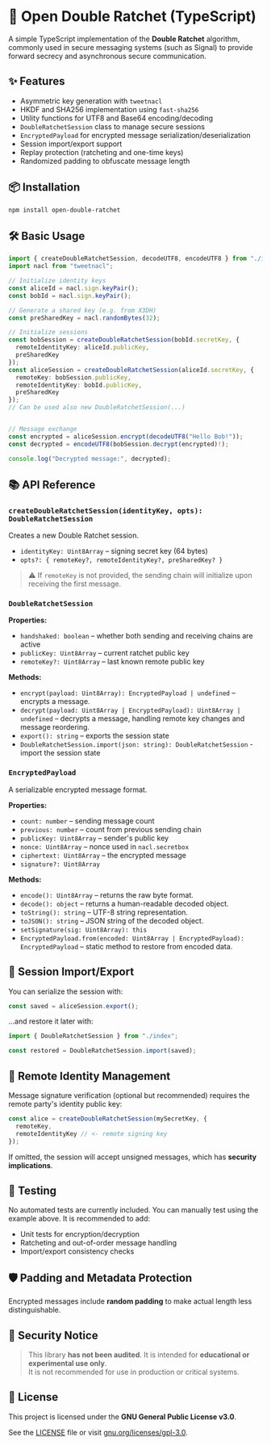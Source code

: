 # 🔐 Open Double Ratchet (TypeScript)

A simple TypeScript implementation of the **Double Ratchet** algorithm, commonly used in secure messaging systems (such as Signal) to provide forward secrecy and asynchronous secure communication.

## ✨ Features

- Asymmetric key generation with `tweetnacl`
- HKDF and SHA256 implementation using `fast-sha256`
- Utility functions for UTF8 and Base64 encoding/decoding
- `DoubleRatchetSession` class to manage secure sessions
- `EncryptedPayload` for encrypted message serialization/deserialization
- Session import/export support
- Replay protection (ratcheting and one-time keys)
- Randomized padding to obfuscate message length

## 📦 Installation

```bash
npm install open-double-ratchet
```

## 🛠️ Basic Usage

```ts
import { createDoubleRatchetSession, decodeUTF8, encodeUTF8 } from "./index";
import nacl from "tweetnacl";

// Initialize identity keys
const aliceId = nacl.sign.keyPair();
const bobId = nacl.sign.keyPair();

// Generate a shared key (e.g. from X3DH)
const preSharedKey = nacl.randomBytes(32);

// Initialize sessions
const bobSession = createDoubleRatchetSession(bobId.secretKey, {
  remoteIdentityKey: aliceId.publicKey,
  preSharedKey
});
const aliceSession = createDoubleRatchetSession(aliceId.secretKey, {
  remoteKey: bobSession.publicKey,
  remoteIdentityKey: bobId.publicKey,
  preSharedKey
});
// Can be used also new DoubleRatchetSession(...)


// Message exchange
const encrypted = aliceSession.encrypt(decodeUTF8("Hello Bob!"));
const decrypted = encodeUTF8(bobSession.decrypt(encrypted)!);

console.log("Decrypted message:", decrypted);
```

## 📚 API Reference

### `createDoubleRatchetSession(identityKey, opts): DoubleRatchetSession`

Creates a new Double Ratchet session.  
- `identityKey: Uint8Array` – signing secret key (64 bytes)
- `opts?: { remoteKey?, remoteIdentityKey?, preSharedKey? }`

> ⚠️ If `remoteKey` is not provided, the sending chain will initialize upon receiving the first message.

### `DoubleRatchetSession`

**Properties:**

- `handshaked: boolean` – whether both sending and receiving chains are active
- `publicKey: Uint8Array` – current ratchet public key
- `remoteKey?: Uint8Array` – last known remote public key

**Methods:**
- `encrypt(payload: Uint8Array): EncryptedPayload | undefined` – encrypts a message.
- `decrypt(payload: Uint8Array | EncryptedPayload): Uint8Array | undefined` – decrypts a message, handling remote key changes and message reordering.
- `export(): string` – exports the session state
- `DoubleRatchetSession.import(json: string): DoubleRatchetSession` - import the session state

### `EncryptedPayload`

A serializable encrypted message format.

**Properties:**
- `count: number` – sending message count
- `previous: number` – count from previous sending chain
- `publicKey: Uint8Array` – sender's public key
- `nonce: Uint8Array` – nonce used in `nacl.secretbox`
- `ciphertext: Uint8Array` – the encrypted message
- `signature?: Uint8Array`

**Methods:**
- `encode(): Uint8Array` – returns the raw byte format.
- `decode(): object` – returns a human-readable decoded object.
- `toString(): string` – UTF-8 string representation.
- `toJSON(): string` – JSON string of the decoded object.
- `setSignature(sig: Uint8Array): this`
- `EncryptedPayload.from(encoded: Uint8Array | EncryptedPayload): EncryptedPayload` – static method to restore from encoded data.

## 💾 Session Import/Export

You can serialize the session with:

```ts
const saved = aliceSession.export();
```

...and restore it later with:

```ts
import { DoubleRatchetSession } from "./index";

const restored = DoubleRatchetSession.import(saved);
```

## 🔐 Remote Identity Management

Message signature verification (optional but recommended) requires the remote party's identity public key:

```ts
const alice = createDoubleRatchetSession(mySecretKey, {
  remoteKey,
  remoteIdentityKey // <- remote signing key
});
```

If omitted, the session will accept unsigned messages, which has **security implications**.

## 🧪 Testing

No automated tests are currently included. You can manually test using the example above. It is recommended to add:

- Unit tests for encryption/decryption
- Ratcheting and out-of-order message handling
- Import/export consistency checks

## 🛡️ Padding and Metadata Protection

Encrypted messages include **random padding** to make actual length less distinguishable.

## 🔐 Security Notice

> This library **has not been audited**. It is intended for **educational or experimental use only**.  
> It is not recommended for use in production or critical systems.


## 📄 License

This project is licensed under the **GNU General Public License v3.0**.

See the [LICENSE](LICENSE) file or visit [gnu.org/licenses/gpl-3.0](https://www.gnu.org/licenses/gpl-3.0).